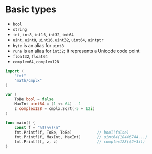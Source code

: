 # Basic types

* `bool`
* `string`
* `int`, `int8`, `int16`, `int32`, `int64`
* `uint`, `uint8`, `uint16`, `uint32`, `uint64`, `uintptr`
* `byte` is an alias for `uint8`
* `rune` is an alias for `int32`; it represents a Unicode code point
* `float32`, `float64`
* `complex64`, `complex128`

``` go
import (
    "fmt"
    "math/cmplx"
)

var (
    ToBe bool = false
    MaxInt uint64 = (1 << 64) - 1
    z complex128 = cmplx.Sqrt(-5 + 12i)
)

func main() {
    const f = "%T(%v)\n"
    fmt.Printf(f, ToBe, ToBe)           // bool(false)
    fmt.Printf(f, MaxInt, MaxInt)       // uint64(18446744...)
    fmt.Printf(f, z, z)                 // complex128((2+3i))
}
```
